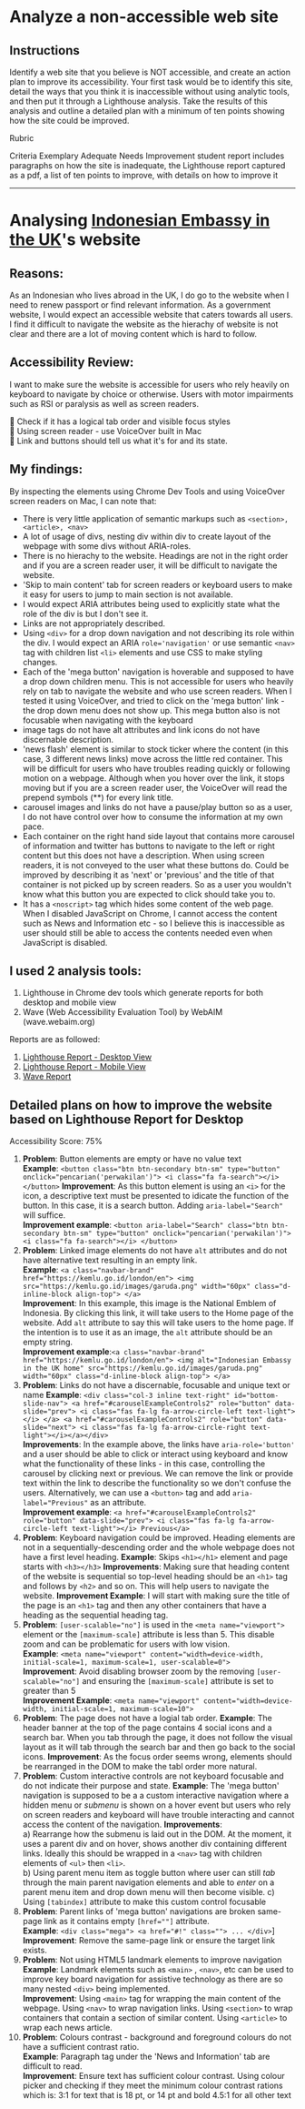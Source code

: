 # Analyze a non-accessible web site

## Instructions

Identify a web site that you believe is NOT accessible, and create an action plan to improve its accessibility. Your first task would be to identify this site, detail the ways that you think it is inaccessible without using analytic tools, and then put it through a Lighthouse analysis. Take the results of this analysis and outline a detailed plan with a minimum of ten points showing how the site could be improved.

Rubric

Criteria Exemplary Adequate Needs Improvement
student report includes paragraphs on how the site is inadequate, the Lighthouse report captured as a pdf, a list of ten points to improve, with details on how to improve it

---

# Analysing [Indonesian Embassy in the UK](https://kemlu.go.id/london/en)'s website

## Reasons:

As an Indonesian who lives abroad in the UK, I do go to the website when I need to renew passport or find relevant information. As a government website, I would expect an accessible website that caters towards all users. I find it difficult to navigate the website as the hierachy of website is not clear and there are a lot of moving content which is hard to follow.

## Accessibility Review:

I want to make sure the website is accessible for users who rely heavily on keyboard to navigate by choice or otherwise. Users with motor impairments such as RSI or paralysis as well as screen readers.

📌 Check if it has a logical tab order and visible focus styles \
📌 Using screen reader - use VoiceOver built in Mac \
📌 Link and buttons should tell us what it's for and its state.

## My findings:

By inspecting the elements using Chrome Dev Tools and using VoiceOver screen readers on Mac, I can note that:

- There is very little application of semantic markups such as `<section>, <article>, <nav>`
- A lot of usage of divs, nesting div within div to create layout of the webpage with some divs without ARIA-roles.
- There is no hierachy to the website. Headings are not in the right order and if you are a screen reader user, it will be difficult to navigate the website.
- 'Skip to main content' tab for screen readers or keyboard users to make it easy for users to jump to main section is not available.
- I would expect ARIA attributes being used to explicitly state what the role of the div is but I don't see it.
- Links are not appropriately described.
- Using `<div>` for a drop down navigation and not describing its role within the div. I would expect an ARIA `role='navigation'` or use semantic `<nav>` tag with children list `<li>` elements and use CSS to make styling changes.
- Each of the 'mega button' navigation is hoverable and supposed to have a drop down children menu. This is not accessible for users who heavily rely on tab to navigate the website and who use screen readers. When I tested it using VoiceOver, and tried to click on the 'mega button' link - the drop down menu does not show up. This mega button also is not focusable when navigating with the keyboard
- image tags do not have alt attributes and link icons do not have discernable description.
- 'news flash' element is similar to stock ticker where the content (in this case, 3 different news links) move across the little red container. This will be difficult for users who have troubles reading quickly or following motion on a webpage. Although when you hover over the link, it stops moving but if you are a screen reader user, the VoiceOver will read the prepend symbols (\*\*) for every link title.
- carousel images and links do not have a pause/play button so as a user, I do not have control over how to consume the information at my own pace.
- Each container on the right hand side layout that contains more carousel of information and twitter has buttons to navigate to the left or right content but this does not have a description. When using screen readers, it is not conveyed to the user what these buttons do. Could be improved by describing it as 'next' or 'previous' and the title of that container is not picked up by screen readers. So as a user you wouldn't know what this button you are expected to click should take you to.
- It has a `<noscript>` tag which hides some content of the web page. When I disabled JavaScript on Chrome, I cannot access the content such as News and Information etc - so I believe this is inaccessible as user should still be able to access the contents needed even when JavaScript is disabled.

## I used 2 analysis tools:

1. Lighthouse in Chrome dev tools which generate reports for both desktop and mobile view
2. Wave (Web Accessibility Evaluation Tool) by WebAIM (wave.webaim.org)

Reports are as followed:

1. [Lighthouse Report - Desktop View](./kemlu-desktop-lighthouse-report.pdf)
2. [Lighthouse Report - Mobile View](./kemlu-mobile-lighthouse-report.pdf)
3. [Wave Report](https://wave.webaim.org/report#/https://kemlu.go.id/london/en#!)

## Detailed plans on how to improve the website based on Lighthouse Report for Desktop

Accessibility Score: 75%

1. **Problem**: Button elements are empty or have no value text \
   **Example**: `<button class="btn btn-secondary btn-sm" type="button" onclick="pencarian('perwakilan')"> <i class="fa fa-search"></i> </button>`
   **Improvement**: As this button element is using an `<i>` for the icon, a descriptive text must be presented to idicate the function of the button. In this case, it is a search button. Adding `aria-label="Search"` will suffice. \
   **Improvement example**: `<button aria-label="Search" class="btn btn-secondary btn-sm" type="button" onclick="pencarian('perwakilan')"> <i class="fa fa-search"></i> </button>`
2. **Problem**: Linked image elements do not have `alt` attributes and do not have alternative text resulting in an empty link. \
   **Example**: `<a class="navbar-brand" href="https://kemlu.go.id/london/en"> <img src="https://kemlu.go.id/images/garuda.png" width="60px" class="d-inline-block align-top"> </a>` \
   **Improvement**: In this example, this image is the National Emblem of Indonesia. By clicking this link, it will take users to the Home page of the website. Add `alt` attribute to say this will take users to the home page. If the intention is to use it as an image, the `alt` attribute should be an empty string. \
   **Improvement example**:`<a class="navbar-brand" href="https://kemlu.go.id/london/en"> <img alt="Indonesian Embassy in the UK home" src="https://kemlu.go.id/images/garuda.png" width="60px" class="d-inline-block align-top"> </a>`
3. **Problem**: Links do not have a discernable, focusable and unique text or name
   **Example**: `<div class="col-3 inline text-right" id="bottom-slide-nav"> <a href="#carouselExampleControls2" role="button" data-slide="prev"> <i class="fas fa-lg fa-arrow-circle-left text-light"></i> </a> <a href="#carouselExampleControls2" role="button" data-slide="next"> <i class="fas fa-lg fa-arrow-circle-right text-light"></i></a></div>` \
   **Improvements**: In the example above, the links have `aria-role='button'` and a user should be able to click or interact using keyboard and know what the functionality of these links - in this case, controlling the carousel by clicking next or previous. We can remove the link or provide text within the link to describe the functionality so we don't confuse the users. Alternatively, we can use a `<button>` tag and add `aria-label="Previous"` as an attribute. \
   **Improvement example**: `<a href="#carouselExampleControls2" role="button" data-slide="prev"> <i class="fas fa-lg fa-arrow-circle-left text-light"></i> Previous</a>`
4. **Problem**: Keyboard navigation could be improved. Heading elements are not in a sequentially-descending order and the whole webpage does not have a first level heading.
   **Example**: Skips `<h1></h1>` element and page starts with `<h3></h3>`
   **Improvements**: Making sure that heading content of the website is sequential so top-level heading should be an `<h1>` tag and follows by `<h2>` and so on. This will help users to navigate the website.
   **Improvement Example**: I will start with making sure the title of the page is an `<h1>` tag and then any other containers that have a heading as the sequential heading tag.
5. **Problem**: `[user-scalable="no"]` is used in the `<meta name="viewport">` element or the `[maximum-scale]` attribute is less than 5. This disable zoom and can be problematic for users with low vision. \
   **Example**: `<meta name="viewport" content="width=device-width, initial-scale=1, maximum-scale=1, user-scalable=0">` \
   **Improvement**: Avoid disabling browser zoom by the removing `[user-scalable="no"]` and ensuring the `[maximum-scale]` attribute is set to greater than 5 \
   **Improvement Example**: `<meta name="viewport" content="width=device-width, initial-scale=1, maximum-scale=10">`
6. **Problem**: The page does not have a logial tab order.
   **Example**: The header banner at the top of the page contains 4 social icons and a search bar. When you tab through the page, it does not follow the visual layout as it will tab through the search bar and then go back to the social icons.
   **Improvement**: As the focus order seems wrong, elements should be rearranged in the DOM to make the tabl order more natural.
7. **Problem**: Custom interactive controls are not keyboard focusable and do not indicate their purpose and state.
   **Example**: The 'mega button' navigation is supposed to be a a custom interactive navigation where a hidden menu or _submenu_ is shown on a hover event but users who rely on screen readers and keyboard will have trouble interacting and cannot access the content of the navigation.
   **Improvements**: \
   a) Rearrange how the submenu is laid out in the DOM. At the moment, it uses a parent div and on hover, shows another div containing different links. Ideally this should be wrapped in a `<nav>` tag with children elements of `<ul>` then `<li>`.  
   b) Using parent menu item as toggle button where user can still _tab_ through the main parent navigation elements and able to _enter_ on a parent menu item and drop down menu will then become visible.
   c) Using `[tabindex]` attribute to make this custom control focusable
8. **Problem**: Parent links of 'mega button' navigations are broken same-page link as it contains empty `[href=""]` attribute. \
   **Example**: `<div class="mega"> <a href="#!" class=""> ... </div>`]
   **Improvement**: Remove the same-page link or ensure the target link exists.
9. **Problem**: Not using HTML5 landmark elements to improve navigation \
   **Example**: Landmark elements such as `<main>` , `<nav>`, etc can be used to improve key board navigation for assistive technology as there are so many nested `<div>` being implemented. \
   **Improvement**: Using `<main>` tag for wrapping the main content of the webpage. Using `<nav>` to wrap navigation links. Using `<section>` to wrap containers that contain a section of similar content. Using `<article>` to wrap each news article.
10. **Problem**: Colours contrast - background and foreground colours do not have a sufficient contrast ratio. \
    **Example**: Paragraph tag under the 'News and Information' tab are difficult to read. \
    **Improvement**: Ensure text has sufficient colour contrast. Using colour picker and checking if they meet the minimum colour contrast rations which is: 3:1 for text that is 18 pt, or 14 pt and bold 4.5:1 for all other text
